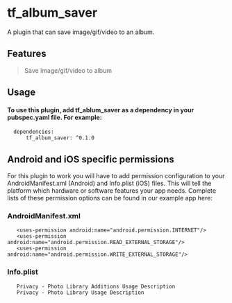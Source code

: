 # tf_album_saver
A plugin that can save image/gif/video to an album.

## Features
> Save image/gif/video to album

## Usage 
#### To use this plugin, add tf_ablum_saver as a dependency in your pubspec.yaml file. For example:
  ```
    dependencies:
        tf_album_saver: ^0.1.0
  ```

## Android and iOS specific permissions #
For this plugin to work you will have to add permission configuration to your AndroidManifest.xml (Android) and Info.plist (iOS) files. This will tell the platform which hardware or software features your app needs. Complete lists of these permission options can be found in our example app here:

### AndroidManifest.xml
 ```
    <uses-permission android:name="android.permission.INTERNET"/>
    <uses-permission android:name="android.permission.READ_EXTERNAL_STORAGE"/>
    <uses-permission android:name="android.permission.WRITE_EXTERNAL_STORAGE"/>
 ```
### Info.plist
 ```
    Privacy - Photo Library Additions Usage Description
    Privacy - Photo Library Usage Description
 ```